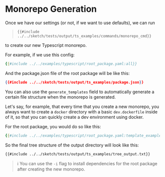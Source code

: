 # Monorepo Generation

Once we have our settings (or not, if we want to use defaults), we can run

>`{{#include ../../sketch/tests/output/ts_examples/commands/monorepo_cmd}}`

to create our new Typescript monorepo.

For example, if we use this config:
```yaml
{{#include ../../examples/typescript/root_package.yaml:all}}
```


And the package.json file of the root package will be like this:

```json
{{#include ../../sketch/tests/output/ts_examples/package.json}}
```

You can also use the `generate_templates` field to automatically generate a certain file structure when the monorepo is generated. 

Let's say, for example, that every time that you create a new monorepo, you always want to create a `docker` directory with a basic `dev.dockerfile` inside of it, so that you can quickly create a dev environment using docker. 

For the root package, you would do so like this:

```yaml
{{#include ../../examples/typescript/root_package.yaml:template_example}}
```

So the final tree structure of the output directory will look like this:

```
{{#include ../../sketch/tests/output/ts_examples/tree_output.txt}}
```

>ℹ️ You can use the `-i` flag to install dependencies for the root package after creating the new monorepo.
